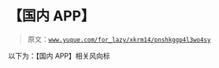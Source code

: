 # 【国内 APP】

> 原文：[`www.yuque.com/for_lazy/xkrm14/pnshkggp4l3wo4sy`](https://www.yuque.com/for_lazy/xkrm14/pnshkggp4l3wo4sy)

以下为：【国内 APP】相关风向标

